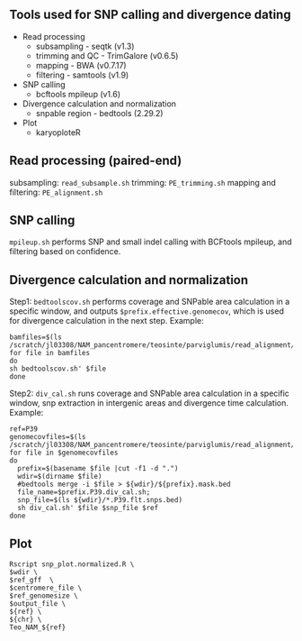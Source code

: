 ## Tools used for SNP calling and divergence dating
- Read processing
    * subsampling - seqtk (v1.3)
    * trimming and QC - TrimGalore (v0.6.5)
    * mapping - BWA (v0.7.17)
    * filtering - samtools (v1.9)
- SNP calling
    * bcftools mpileup (v1.6)
- Divergence calculation and normalization
    * snpable region - bedtools (2.29.2)
- Plot
    * karyoploteR

## Read processing (paired-end)
subsampling: `read_subsample.sh`
trimming: `PE_trimming.sh`
mapping and filtering: `PE_alignment.sh`

## SNP calling
`mpileup.sh` performs SNP and small indel calling with BCFtools mpileup, and filtering based on confidence.

## Divergence calculation and normalization

Step1: `bedtoolscov.sh` performs coverage and SNPable area calculation in a specific window, and outputs `$prefix.effective.genomecov`, which is used for divergence calculation in the next step.
Example:
```
bamfiles=$(ls /scratch/jl03308/NAM_pancentromere/teosinte/parviglumis/read_alignment/*/*.P39.q20.sorted.bam)
for file in bamfiles
do
sh bedtoolscov.sh' $file
done
```

Step2: `div_cal.sh` runs coverage and SNPable area calculation in a specific window,
snp extraction in intergenic areas and divergence time calculation.
Example:
```
ref=P39
genomecovfiles=$(ls /scratch/jl03308/NAM_pancentromere/teosinte/parviglumis/read_alignment/*/*.P39.effective.genomecov)
for file in $genomecovfiles
do
  prefix=$(basename $file |cut -f1 -d ".")
  wdir=$(dirname $file)
  #bedtools merge -i $file > ${wdir}/${prefix}.mask.bed
  file_name=$prefix.P39.div_cal.sh;
  snp_file=$(ls ${wdir}/*.P39.flt.snps.bed)
  sh div_cal.sh' $file $snp_file $ref
done
```

## Plot

```
Rscript snp_plot.normalized.R \
$wdir \
$ref_gff  \
$centromere_file \
$ref_genomesize \
$output_file \
${ref} \
${chr} \
Teo_NAM_${ref}
```
